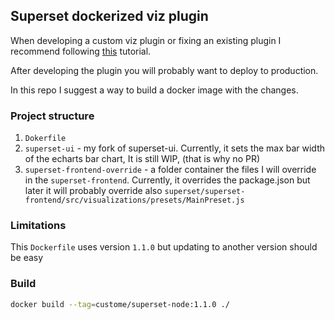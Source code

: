 ## Superset dockerized viz plugin

When developing a custom viz plugin or fixing an existing plugin I recommend following [this](https://superset.apache.org/docs/installation/building-custom-viz-plugins) tutorial.

After developing the plugin you will probably want to deploy to production. 

In this repo I suggest a way to build a docker image with the changes. 

### Project structure 
1. `Dokerfile` 
1. `superset-ui` - my fork of superset-ui. Currently, it sets the max bar width of the echarts bar chart, It is still WIP, (that is why no PR)
1. `superset-frontend-override` - a folder container the files I will override in the `superset-frontend`. Currently, it overrides the package.json but later it will probably override also `superset/superset-frontend/src/visualizations/presets/MainPreset.js`


### Limitations
This `Dockerfile` uses version `1.1.0` but updating to another version should be easy

### Build
```bash
docker build --tag=custome/superset-node:1.1.0 ./
```